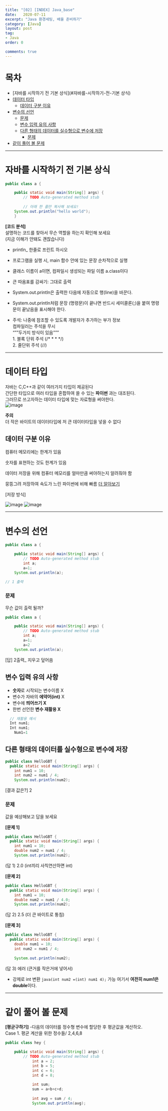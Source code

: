 ```yaml
---
title: "[02] [INDEX] Java_base"
date:   2020-07-11
excerpt: "Java 환경세팅, 배울 준비하기"
category: [Java]
layout: post
tag:
- Java
order: 0

comments: true
---
```


# 목차

- [자바를 시작하기 전 기본 상식](#자바를-시작하기-전-기본 상식)
- [데이터 타입](#데이터-타입)
  * [데이터 구분 이유](#데이터-구분-이유)
- [변수의 선언](#변수의-선언)
    + [문제](#문제)
  * [변수 입력 유의 사항](#변수-입력-유의-사항)
  * [다른 형태의 데이터를 실수형으로 변수에 저장](#다른-형태의-데이터를-실수형으로-변수에-저장)
    + [문제](#문제1)
- [같이 풀어 볼 문제](#같이-풀어-볼-문제)






---


# 자바를 시작하기 전 기본 상식

```java
public class a {

	public static void main(String[] args) {
	 	// TODO Auto-generated method stub
  
        // 아래 한 줄만 복사해 보세요!
	System.out.println("hello world");
	}
```

**[코드 분석]**  
설명하는 코드를 찾아서 무슨 역할을 하는지 확인해 보세요  
(지금 이해가 안돼도 괜찮습니다)
- println_ 한줄로 프린트 하시오  
- 프로그램을 실행 시, main 함수 안에 있는 문장 순차적으로 실행  
- 클래스 이름이 a이면, 컴파일시 생성되는 파일 이름 a.class이다  
- 큰 따옴표를 감싸기: 그대로 출력   

- System.out.println은 출력한 다음에 자동으로 행(line)을 바꾼다.  
- System.out.println처럼 문장 (명령문)이 끝나면 반드시 세미콜론(;)을 붙여 명령문이 끝났음을 표시해야 한다.  

- 주석: 나중에 참조할 수 있도록 개발자가 추가하는 부가 정보   
        컴파일러는 주석을 무시                                
        “””두가지 방식이 있음”””                                      
        1. 블록 단위 주석 (/*  *  *  */)                                        
        2. 줄단위 주석 (//)

----

# 데이터 타입
자바는 C,C++과 같이 여러가지 타입이 제공된다   
간단한 타입으로 여러 타입을 혼합하여 쓸 수 있는 **파이썬** 과는 대조된다.  
그러므로 쓰고자하는 데이터 타입에 맞는 자료형을 써야한다.  
![image](https://user-images.githubusercontent.com/76824611/114297061-7e2f0400-9ae9-11eb-9c00-493cbfd3b844.png)

**주의**  
더 작은 바이트의 데이터타입에 저 큰 데이터타입을 넣을 수 없다

## 데이터 구분 이유

컴퓨터 메모리에는 한계가 있음

숫자를 표현하는 것도 한계가 있음

데이터 저장을 위해 컴퓨터 메모리를 얼마만큼 써야하는지 알려줘야 함

뭉뜽그려 저장하여 속도가 느린 파이썬에 비해 빠름 [더 알아보기](https://yerimoh.github.io//Algo6/#%EC%9B%90%EC%8B%9C-%ED%83%80%EC%9E%85-primitive-type)


[저장 방식]

![image](https://user-images.githubusercontent.com/76824611/114297202-378dd980-9aea-11eb-9d5d-d60f2c94247b.png)
![image](https://user-images.githubusercontent.com/76824611/114297205-407eab00-9aea-11eb-81d4-d77c7474debe.png)


---


# 변수의 선언

```java
public class a {

	public static void main(String[] args) {
		// TODO Auto-generated method stub
		int a;
		a=1;
	System.out.println(a);
 
// 1 출력
```

### 문제

무슨 값이 출력 될까?

```java
public class a {

	public static void main(String[] args) {
		// TODO Auto-generated method stub
		int a;
		a=1;
		a=2
	System.out.println(a);
```

[답]
2출력_ 지우고 덮어씀

## 변수 입력 유의 사항

- **숫자**로 시작되는 변수이름 X
- 변수가 자바의 **에약어(int)** X
- 변수에 **띄어쓰기 X**
- 한번 선언한 **변수 재활용 X**
 
```java
  // 재활용 예시
  Int num1;
  Int num1;
    Num1=1
```

## 다른 형태의 데이터를 실수형으로 변수에 저장

```java
public class HelloGBT {
  public static void main(String[] args) {
    int num1 = 10;
    int num2 = num1 / 4;
    System.out.println(num2);
 ```
 
[결과 값은?]
 2
 
### 문제
값을 예상해보고 답을 보세요
 
**[문제 1]**
  
```java
public class HelloGBT {
  public static void main(String[] args) {
    int num1 = 10;
    double num2 = num1 / 4;     
    System.out.println(num2);
 ```

(답 1)
 2.0 (int끼리 사칙연산하면 int)


**[문제 2]**
  
```java
public class HelloGBT {
  public static void main(String[] args) {
    int num1 = 10;
    double num2 = num1 / 4.0;   
    System.out.println(num2);
 ```
 
(답 2)
2.5 (더 큰 바이트로 퉁침) 
 
**[문제 3]**
  
```java
public class HelloGBT {
  public static void main(String[] args) {
    double num1 = 10;
    int num2 = num1 / 4;    
    
    System.out.println(num2);
 ```

(답 3)
에러 (큰거를 작은거에 넣어서)  
+ 강제로 int 변환 ```java(int num2 =(int) num1 4);``` 가능
  여기서 **여전히 num1은 double**이다.
  
---

# 같이 풀어 볼 문제

**[평균구하기]**
-다음의 데이터를 정수형 변수에 할당한 후 평균값을 계산하오.  
Case 1. 평균 계산을 위한 정수들/ 2,4,6,8

```java
public class hey {

	public static void main(String[] args) {
		// TODO Auto-generated method stub
			int a = 2;
			int b = 5;
			int c = 6; 
			int d = 8;
			
			int sum;
			sum = a+b+c+d;
			
			int avg = sum / 4;
			System.out.println(avg);
```

